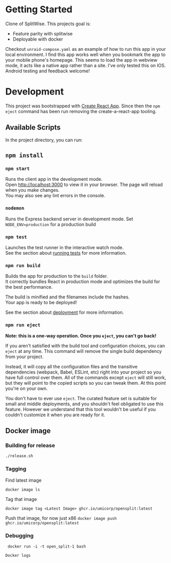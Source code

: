 # Getting Started 

Clone of SplitWise. This projects goal is:

* Feature parity with splitwise
* Deployable with docker

Checkout `unraid-compose.yaml` as an example of how to run this app in your local environment.
I find this app works well when you bookmark the app to your mobile phone's homepage. This seems to load
the app in webview mode, it acts like a native app rather than a site. I've only tested this on IOS. Android testing
and feedback welcome!


# Development
This project was bootstrapped with [Create React App](https://github.com/facebook/create-react-app).
Since then the ``npm eject`` command has been run removing the create-a-react-app tooling. 

## Available Scripts

In the project directory, you can run:

## `npm install`

### `npm start`

Runs the client app in the development mode.\
Open [http://localhost:3000](http://localhost:3000) to view it in your browser.
The page will reload when you make changes.\
You may also see any lint errors in the console.

### `nodemon`

Runs the Express backend server in development mode. Set ``NODE_ENV=production`` for a production build

### `npm test`

Launches the test runner in the interactive watch mode.\
See the section about [running tests](https://facebook.github.io/create-react-app/docs/running-tests) for more information.

### `npm run build`

Builds the app for production to the `build` folder.\
It correctly bundles React in production mode and optimizes the build for the best performance.

The build is minified and the filenames include the hashes.\
Your app is ready to be deployed!

See the section about [deployment](https://facebook.github.io/create-react-app/docs/deployment) for more information.

### `npm run eject`

**Note: this is a one-way operation. Once you `eject`, you can't go back!**

If you aren't satisfied with the build tool and configuration choices, you can `eject` at any time. This command will remove the single build dependency from your project.

Instead, it will copy all the configuration files and the transitive dependencies (webpack, Babel, ESLint, etc) right into your project so you have full control over them. All of the commands except `eject` will still work, but they will point to the copied scripts so you can tweak them. At this point you're on your own.

You don't have to ever use `eject`. The curated feature set is suitable for small and middle deployments, and you shouldn't feel obligated to use this feature. However we understand that this tool wouldn't be useful if you couldn't customize it when you are ready for it.


## Docker image

### Building for release

```
./release.sh                      
```

### Tagging

Find latest image

``docker image ls``

Tag that image

``docker image tag <Latest Image> ghcr.io/umicorp/opensplit:latest``

Push that image, for now just x86
``docker image push ghcr.io/umicorp/opensplit:latest ``

### Debugging 

`` docker run -i -t open_split-1 bash``

``Docker logs``